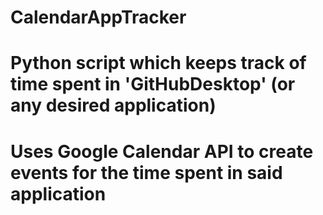 # CalendarAppTracker
# Python script which keeps track of time spent in 'GitHubDesktop' (or any desired application)
# Uses Google Calendar API to create events for the time spent in said application
